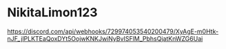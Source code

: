 # NikitaLimon123
https://discord.com/api/webhooks/729974053540200479/XyAgE-m0Htk-nJF_jlPLKTEaQoxDYt5OojwKNKJwiNyBvISFlM_PbhsQjatKnWZG6Uai
